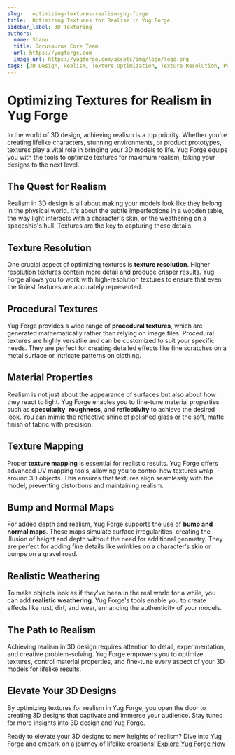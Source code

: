 ```yaml
---
slug:   optimizing-textures-realism-yug-forge
title:  Optimizing Textures for Realism in Yug Forge
sidebar_label: 3D Texturing
authors:
  name: Shanu
  title: Docusaurus Core Team
  url: https://yugforge.com
  image_url: https://yugforge.com/assets/img/logo/logo.png
tags: [3D Design, Realism, Texture Optimization, Texture Resolution, Procedural Textures, Material Properties, UV Mapping, Bump Maps, Normal Maps, Weathering Effects, Yug Forge, docusaurus]
---
```


# Optimizing Textures for Realism in Yug Forge

In the world of 3D design, achieving realism is a top priority. Whether you're creating lifelike characters, stunning environments, or product prototypes, textures play a vital role in bringing your 3D models to life. Yug Forge equips you with the tools to optimize textures for maximum realism, taking your designs to the next level.

## The Quest for Realism

Realism in 3D design is all about making your models look like they belong in the physical world. It's about the subtle imperfections in a wooden table, the way light interacts with a character's skin, or the weathering on a spaceship's hull. Textures are the key to capturing these details.

## Texture Resolution

One crucial aspect of optimizing textures is **texture resolution**. Higher resolution textures contain more detail and produce crisper results. Yug Forge allows you to work with high-resolution textures to ensure that even the tiniest features are accurately represented.

## Procedural Textures

Yug Forge provides a wide range of **procedural textures**, which are generated mathematically rather than relying on image files. Procedural textures are highly versatile and can be customized to suit your specific needs. They are perfect for creating detailed effects like fine scratches on a metal surface or intricate patterns on clothing.

## Material Properties

Realism is not just about the appearance of surfaces but also about how they react to light. Yug Forge enables you to fine-tune material properties such as **specularity**, **roughness**, and **reflectivity** to achieve the desired look. You can mimic the reflective shine of polished glass or the soft, matte finish of fabric with precision.

## Texture Mapping

Proper **texture mapping** is essential for realistic results. Yug Forge offers advanced UV mapping tools, allowing you to control how textures wrap around 3D objects. This ensures that textures align seamlessly with the model, preventing distortions and maintaining realism.

## Bump and Normal Maps

For added depth and realism, Yug Forge supports the use of **bump and normal maps**. These maps simulate surface irregularities, creating the illusion of height and depth without the need for additional geometry. They are perfect for adding fine details like wrinkles on a character's skin or bumps on a gravel road.

## Realistic Weathering

To make objects look as if they've been in the real world for a while, you can add **realistic weathering**. Yug Forge's tools enable you to create effects like rust, dirt, and wear, enhancing the authenticity of your models.

## The Path to Realism

Achieving realism in 3D design requires attention to detail, experimentation, and creative problem-solving. Yug Forge empowers you to optimize textures, control material properties, and fine-tune every aspect of your 3D models for lifelike results.

## Elevate Your 3D Designs

By optimizing textures for realism in Yug Forge, you open the door to creating 3D designs that captivate and immerse your audience. Stay tuned for more insights into 3D design and Yug Forge.

Ready to elevate your 3D designs to new heights of realism? Dive into Yug Forge and embark on a journey of lifelike creations! [Explore Yug Forge Now](https://www.yugforge.com)
